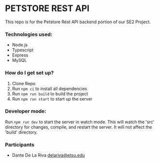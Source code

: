 # PETSTORE REST API

This repo is for the Petstore Rest API backend portion of our SE2 Project.

### Technologies used:

- Node.js
- Typescript
- Express
- MySQL

### How do I get set up?

1. Clone Repo
2. Run `npm ci` to install all dependencies
3. Run `npm run build` to build the project
3. Run `npm run start` to start up the server

### Developer mode:

Run `npm run dev` to start the server in watch mode. This will watch the 'src' directory for changes, compile, and restart the server. It will not affect the 'build' directory.

### Participants

- Dante De La Riva delariva@etsu.edu

